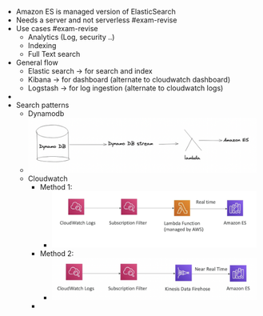 - Amazon ES is managed version of ElasticSearch
- Needs a server and not serverless #exam-revise
- Use cases #exam-revise
	- Analytics (Log, security ..)
	- Indexing
	- Full Text search
- General flow
	- Elastic search -> for search and index
	- Kibana -> for dashboard (alternate to cloudwatch dashboard)
	- Logstash -> for log ingestion (alternate to cloudwatch logs)
-
- Search patterns
	- Dynamodb
	- ![image.png](../assets/image_1650655470940_0.png)
	- Cloudwatch
		- Method 1:
			- ![image.png](../assets/image_1650655131518_0.png)
		- Method 2:
			- ![image.png](../assets/image_1650655152339_0.png)
		-